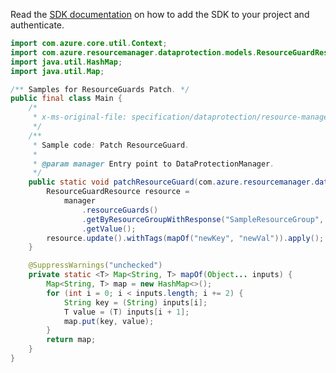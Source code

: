 Read the [SDK documentation](https://github.com/Azure/azure-sdk-for-java/blob/azure-resourcemanager-dataprotection_1.0.0-beta.1/sdk/dataprotection/azure-resourcemanager-dataprotection/README.md) on how to add the SDK to your project and authenticate.

```java
import com.azure.core.util.Context;
import com.azure.resourcemanager.dataprotection.models.ResourceGuardResource;
import java.util.HashMap;
import java.util.Map;

/** Samples for ResourceGuards Patch. */
public final class Main {
    /*
     * x-ms-original-file: specification/dataprotection/resource-manager/Microsoft.DataProtection/stable/2021-07-01/examples/ResourceGuardCRUD/PatchResourceGuard.json
     */
    /**
     * Sample code: Patch ResourceGuard.
     *
     * @param manager Entry point to DataProtectionManager.
     */
    public static void patchResourceGuard(com.azure.resourcemanager.dataprotection.DataProtectionManager manager) {
        ResourceGuardResource resource =
            manager
                .resourceGuards()
                .getByResourceGroupWithResponse("SampleResourceGroup", "swaggerExample", Context.NONE)
                .getValue();
        resource.update().withTags(mapOf("newKey", "newVal")).apply();
    }

    @SuppressWarnings("unchecked")
    private static <T> Map<String, T> mapOf(Object... inputs) {
        Map<String, T> map = new HashMap<>();
        for (int i = 0; i < inputs.length; i += 2) {
            String key = (String) inputs[i];
            T value = (T) inputs[i + 1];
            map.put(key, value);
        }
        return map;
    }
}
```
